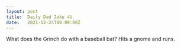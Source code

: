 ```yaml
---
layout: post
title:  Daily Dad Joke 4U
date:   2021-12-24T00:00:00Z
---
```

What does the Grinch do with a baseball bat? Hits a gnome and runs.
